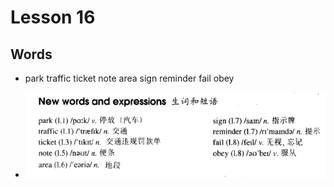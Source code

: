 # Lesson 16

## Words

- park traffic ticket note area sign reminder fail obey

- ![Words](../../../Images/Part2/02/words-16.png)

